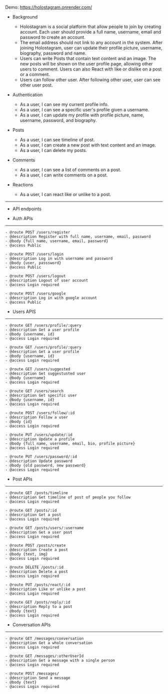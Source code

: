 Demo: https://holostagram.onrender.com/
- Background
  - Holostagram is a social platform that allow people to join by creating account. Each user should provide a full name, username, email and password to create an account.
  - The email address should not link to any account in the system. After joining Holostagram, user can update their profile picture, username, biography, password and name.
  - Users can write Posts that contain text content and an image. The new posts will be shown on the user profile page, allowing other users to comment. Users can also React with like or dislike on a post or a comment.
  - Users can follow other user. After following other user, user can see other user post.
- Authentication
  - As a user, I can see my current profile info.
  - As a user, I can see a specific user's profile given a username.
  - As a user, I can update my profile with profile picture, name, username, password, and biography.
- Posts
  - As a user, I can see timeline of post.
  - As a user, I can create a new post with text content and an image.
  - As a user, I can delete my posts.
- Comments
  - As a user, I can see a list of comments on a post.
  - As a user, I can write comments on a post.
- Reactions

  - As a user, I can react like or unlike to a post.
<hr>

- API endpoints

* Auth APIs
<hr>

    - @route POST /users/register
    - @description Register with full name, username, email, password
    - @body {full name, username, email, password}
    - @access Public

    - @route POST /users/login
    - @description Log in with username and password
    - @body {user, passsword}
    - @access Public

    - @route POST /users/logout
    - @description Logout of user account
    - @access Login required

    - @route POST /users/google
    - @description Log in with google account
    - @access Public

* Users APIS
<hr>

    - @route GET /users/profile/:query
    - @description Get a user profile
    - @body {username, id}
    - @access Login required
    
    - @route GET /users/profile/:query
    - @description Get a user profile
    - @body {username, id}
    - @access Login required
  
    - @route GET /users/suggested
    - @description Get suggestusted user
    - @body {username}
    - @access Login required
  
    - @route GET /users/search
    - @description Get specific user
    - @body {username, id}
    - @access Login required
  
    - @route POST /users/follow/:id
    - @description Follow a user
    - @body {id}
    - @access Login required
  
    - @route PUT /users/update/:id
    - @description Update a profile
    - @body {full name, username, email, bio, profile picture}
    - @access Login required
  
    - @route PUT /users/password/:id
    - @description Update password
    - @body {old password, new password}
    - @access Login required

* Post APIs
<hr>

    - @route GET /posts/timeline
    - @description Get timeline of post of people you follow
    - @access Login required
  
    - @route GET /posts/:id
    - @description Get a post
    - @access Login required
  
    - @route GET /posts/users/:username
    - @description Get a user post
    - @access Login required
  
    - @route POST /posts/create
    - @description Create a post
    - @body {text, img}
    - @access Login required
  
    - @route DELETE /posts/:id
    - @description Delete a post
    - @access Login required
  
    - @route PUT /posts/react/:id
    - @description Like or unlike a post
    - @access Login required
  
    - @route GET /posts/reply/:id
    - @description Reply to a post
    - @body {text}
    - @access Login required

* Conversation APIs
<hr>

    - @route GET /messages/conversation
    - @description Get a whole conversation
    - @access Login required
  
    - @route GET /messages/:otherUserId
    - @description Get a message with a single person
    - @access Login required
  
    - @route POST /messages/
    - @description Send a message
    - @body {text}
    - @access Login required
